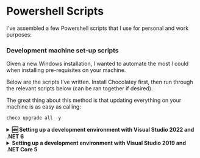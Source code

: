 # Powershell Scripts

I've assembled a few Powershell scripts that I use for personal and work purposes:

### Development machine set-up scripts
Given a new Windows installation, I wanted to automate the most I could when installing pre-requisites on your machine.

Below are the scripts I've written. Install Chocolatey first, then run through the relevant scripts below (can be ran together if desired).

The great thing about this method is that updating everything on your machine is as easy as calling:

```powershell
choco upgrade all -y
```

<details>
  <summary><b>🆕 Setting up a development environment with Visual Studio 2022 and .NET 6</b></summary>
  Visual Studio 2022 has just been released along with .NET 6. This is the install script I'll use to set up my work environment.

  ```powershell
Set-ExecutionPolicy Bypass -Scope Process -Force; [System.Net.ServicePointManager]::SecurityProtocol = [System.Net.ServicePointManager]::SecurityProtocol -bor 3072; iex ((New-Object System.Net.WebClient).DownloadString('https://raw.githubusercontent.com/colinccook/me/master/Powershell/SetupDevMachine-Vs2022-DotNet6.ps1'))
```

</details>

<details>
  <summary><b>Setting up a development environment with Visual Studio 2019 and .NET Core 5</b></summary>
  <br/>Most of my work codebase uses either .NET Core 3.1 or .NET Core 5, so I'd use this if there are incompatibility issues with the above

  ```powershell
  Set-ExecutionPolicy Bypass -Scope Process -Force; [System.Net.ServicePointManager]::SecurityProtocol = [System.Net.ServicePointManager]::SecurityProtocol -bor 3072; iex ((New-Object System.Net.WebClient).DownloadString('https://raw.githubusercontent.com/colinccook/me/master/Powershell/SetupDevMachine-Vs2019-DotNet5.ps1'))
  ```

</details>


